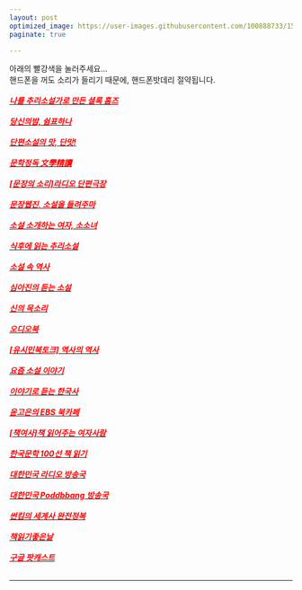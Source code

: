 ```yaml
---
layout: post
optimized_image: https://user-images.githubusercontent.com/100888733/156873492-a33adf72-83f7-4288-ad5c-9006dd39c2e0.jpg
paginate: true

---
```

아래의 빨강색을 눌러주세요...<br>
핸드폰을 꺼도 소리가 들리기 때문에, 핸드폰밧데리 절약됩니다.<br> <br>
[<span style="color:red">***나를 추리소설가로 만든 셜록 홈즈***</span>](https://www.podbbang.com/audiobooks/1779692) <br> <br> 
[<span style="color:red">***당신의밤, 쉼표하나***</span>](https://www.podbbang.com/channels/1775811) <br> <br> 
[<span style="color:red">***단편소설의 맛, 단맛!***</span>](https://www.podbbang.com/channels/9502) <br> <br> 
[<span style="color:red">***문학정독 文學精讀***</span>](https://www.podbbang.com/channels/1778908) <br> <br> 
[<span style="color:red">***[문장의 소리]라디오 단편극장***</span>](https://www.podbbang.com/channels/9861) <br> <br> 
[<span style="color:red">***문장웹진, 소설을 들려주마***</span>](https://www.podbbang.com/channels/1887) <br> <br> 
[<span style="color:red">***소설 소개하는 여자, 소소녀***</span>](https://www.podbbang.com/channels/14486) <br> <br> 
[<span style="color:red">***식후에 읽는 추리소설***</span>](https://www.podbbang.com/channels/14479) <br> <br> 
[<span style="color:red">***소설 속 역사***</span>](https://www.podbbang.com/channels/11413) <br> <br> 
[<span style="color:red">***심아진의 듣는 소설***</span>](https://www.podbbang.com/channels/10041) <br> <br> 
[<span style="color:red">***신의 목소리***</span>](https://www.podbbang.com/channels/1768109) <br> <br> 
[<span style="color:red">***오디오북***</span>](https://www.podbbang.com/audiobooks) <br> <br> 
[<span style="color:red">***[유시민북토크] 역사의 역사***</span>](https://www.podbbang.com/channels/17061) <br> <br> 
[<span style="color:red">***요즘 소설 이야기***</span>](https://www.podbbang.com/channels/1773156) <br> <br> 
[<span style="color:red">***이야기로 듣는 한국사***</span>](https://www.podbbang.com/channels/9014) <br> <br> 
[<span style="color:red">***윤고은의 EBS 북카페***</span>](https://www.podbbang.com/channels/1773442) <br> <br> 
[<span style="color:red">***[책여사]책 읽어주는 여자사람***</span>](https://www.podbbang.com/channels/10778) <br> <br> 
[<span style="color:red">***한국문학 100선 책 읽기***</span>](https://www.podbbang.com/channels/17589) <br> <br> 
[<span style="color:red">***대한민국 라디오 방송국***</span>](https://www.radio-korea.com/)<br> <br> 
[<span style="color:red">***대한민국 Poddbbang 방송국***</span>](https://www.podbbang.com/channel-categories)<br> <br> 
[<span style="color:red">***썬킴의 세계사 완전정복***</span>](https://art19.com/shows/worldhistory)<br> <br> 
[<span style="color:red">***책읽기좋은날***</span>](https://art19.com/shows/readinggoodday)<br> <br> 
[<span style="color:red">***구글 팟캐스트***</span>](https://podcasts.google.com/?hl=ko)<br> <br> 

---
